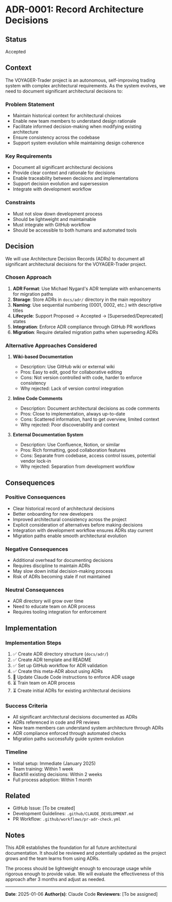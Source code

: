 # ADR-0001: Record Architecture Decisions

## Status

Accepted

## Context

The VOYAGER-Trader project is an autonomous, self-improving trading system with complex architectural requirements. As the system evolves, we need to document significant architectural decisions to:

### Problem Statement

- Maintain historical context for architectural choices
- Enable new team members to understand design rationale
- Facilitate informed decision-making when modifying existing architecture
- Ensure consistency across the codebase
- Support system evolution while maintaining design coherence

### Key Requirements

- Document all significant architectural decisions
- Provide clear context and rationale for decisions
- Enable traceability between decisions and implementations
- Support decision evolution and supersession
- Integrate with development workflow

### Constraints

- Must not slow down development process
- Should be lightweight and maintainable
- Must integrate with GitHub workflow
- Should be accessible to both humans and automated tools

## Decision

We will use Architecture Decision Records (ADRs) to document all significant architectural decisions for the VOYAGER-Trader project.

### Chosen Approach

1. **ADR Format**: Use Michael Nygard's ADR template with enhancements for migration paths
2. **Storage**: Store ADRs in `docs/adr/` directory in the main repository
3. **Naming**: Use sequential numbering (0001, 0002, etc.) with descriptive titles
4. **Lifecycle**: Support Proposed → Accepted → [Superseded/Deprecated] states
5. **Integration**: Enforce ADR compliance through GitHub PR workflows
6. **Migration**: Require detailed migration paths when superseding ADRs

### Alternative Approaches Considered

1. **Wiki-based Documentation**
   - Description: Use GitHub wiki or external wiki
   - Pros: Easy to edit, good for collaborative editing
   - Cons: Not version controlled with code, harder to enforce consistency
   - Why rejected: Lack of version control integration

2. **Inline Code Comments**
   - Description: Document architectural decisions as code comments
   - Pros: Close to implementation, always up-to-date
   - Cons: Scattered information, hard to get overview, limited context
   - Why rejected: Poor discoverability and context

3. **External Documentation System**
   - Description: Use Confluence, Notion, or similar
   - Pros: Rich formatting, good collaboration features
   - Cons: Separate from codebase, access control issues, potential vendor lock-in
   - Why rejected: Separation from development workflow

## Consequences

### Positive Consequences

- Clear historical record of architectural decisions
- Better onboarding for new developers
- Improved architectural consistency across the project
- Explicit consideration of alternatives before making decisions
- Integration with development workflow ensures ADRs stay current
- Migration paths enable smooth architectural evolution

### Negative Consequences

- Additional overhead for documenting decisions
- Requires discipline to maintain ADRs
- May slow down initial decision-making process
- Risk of ADRs becoming stale if not maintained

### Neutral Consequences

- ADR directory will grow over time
- Need to educate team on ADR process
- Requires tooling integration for enforcement

## Implementation

### Implementation Steps

1. ✅ Create ADR directory structure (`docs/adr/`)
2. ✅ Create ADR template and README
3. ✅ Set up GitHub workflow for ADR validation
4. ✅ Create this meta-ADR about using ADRs
5. 🔄 Update Claude Code instructions to enforce ADR usage
6. ⏳ Train team on ADR process
7. ⏳ Create initial ADRs for existing architectural decisions

### Success Criteria

- All significant architectural decisions documented as ADRs
- ADRs referenced in code and PR reviews
- New team members can understand system architecture through ADRs
- ADR compliance enforced through automated checks
- Migration paths successfully guide system evolution

### Timeline

- Initial setup: Immediate (January 2025)
- Team training: Within 1 week
- Backfill existing decisions: Within 2 weeks
- Full process adoption: Within 1 month

## Related

- GitHub Issue: [To be created]
- Development Guidelines: `.github/CLAUDE_DEVELOPMENT.md`
- PR Workflow: `.github/workflows/pr-adr-check.yml`

## Notes

This ADR establishes the foundation for all future architectural documentation. It should be reviewed and potentially updated as the project grows and the team learns from using ADRs.

The process should be lightweight enough to encourage usage while rigorous enough to provide value. We will evaluate the effectiveness of this approach after 3 months and adjust as needed.

---

**Date**: 2025-01-06
**Author(s)**: Claude Code
**Reviewers**: [To be assigned]